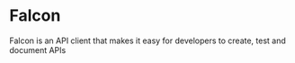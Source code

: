 # Falcon
Falcon is an API client that makes it easy for developers to create, test and document APIs
